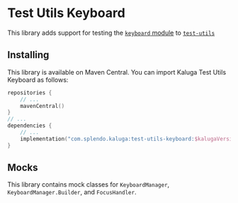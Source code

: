 # Test Utils Keyboard

This library adds support for testing the [`keyboard` module](../keyboard) to [`test-utils`](../test-utils-base)

## Installing
This library is available on Maven Central. You can import Kaluga Test Utils Keyboard as follows:

```kotlin
repositories {
    // ...
    mavenCentral()
}
// ...
dependencies {
    // ...
    implementation("com.splendo.kaluga:test-utils-keyboard:$kalugaVersion")
}
```

## Mocks
This library contains mock classes for `KeyboardManager`, `KeyboardManager.Builder`, and `FocusHandler`.
